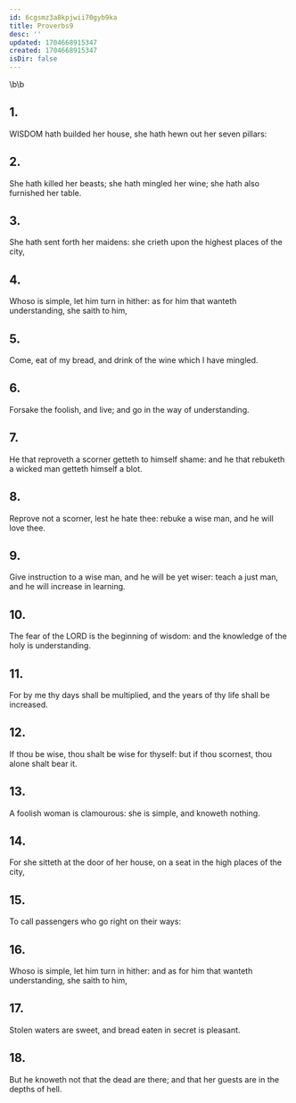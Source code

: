 ```yaml
---
id: 6cgsmz3a8kpjwii70gyb9ka
title: Proverbs9
desc: ''
updated: 1704668915347
created: 1704668915347
isDir: false
---
```

\b\b
## 1.
WISDOM hath builded her house, she hath hewn out her seven pillars:
## 2.
She hath killed her beasts; she hath mingled her wine; she hath also furnished her table.
## 3.
She hath sent forth her maidens: she crieth upon the highest places of the city,
## 4.
Whoso is simple, let him turn in hither: as for him that wanteth understanding, she saith to him,
## 5.
Come, eat of my bread, and drink of the wine which I have mingled.
## 6.
Forsake the foolish, and live; and go in the way of understanding.
## 7.
He that reproveth a scorner getteth to himself shame: and he that rebuketh a wicked man getteth himself a blot.
## 8.
Reprove not a scorner, lest he hate thee: rebuke a wise man, and he will love thee.
## 9.
Give instruction to a wise man, and he will be yet wiser: teach a just man, and he will increase in learning.
## 10.
The fear of the LORD is the beginning of wisdom: and the knowledge of the holy is understanding.
## 11.
For by me thy days shall be multiplied, and the years of thy life shall be increased.
## 12.
If thou be wise, thou shalt be wise for thyself: but if thou scornest, thou alone shalt bear it.
## 13.
A foolish woman is clamourous: she is simple, and knoweth nothing.
## 14.
For she sitteth at the door of her house, on a seat in the high places of the city,
## 15.
To call passengers who go right on their ways:
## 16.
Whoso is simple, let him turn in hither: and as for him that wanteth understanding, she saith to him,
## 17.
Stolen waters are sweet, and bread eaten in secret is pleasant.
## 18.
But he knoweth not that the dead are there; and that her guests are in the depths of hell.
